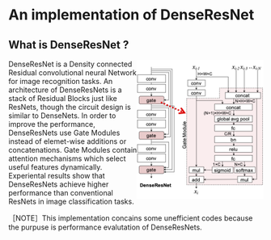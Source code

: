 # An implementation of DenseResNet

## What is DenseResNet ?

<span style="float: right">[<img alt="Architecture of DenseResNets" src="res/architecture.png" width="250px">](res/architecture.png)</span>

DenseResNet is a Density connected Residual convolutional neural Network for image recognition tasks.
An architecture of DenseResNets is a stack of Residual Blocks just like ResNets, though the circuit design is similar to DenseNets.
In order to improve the performance, DenseResNets use Gate Modules instead of elemet-wise additions or concatenations.
Gate Modules contain attention mechanisms which select useful features dynamically.
Experiental results show that DenseResNets achieve higher performance than conventional ResNets in image classification tasks.

［NOTE］This implementation concains some unefficient codes because the purpuse is performance evalutation of DenseResNets.

